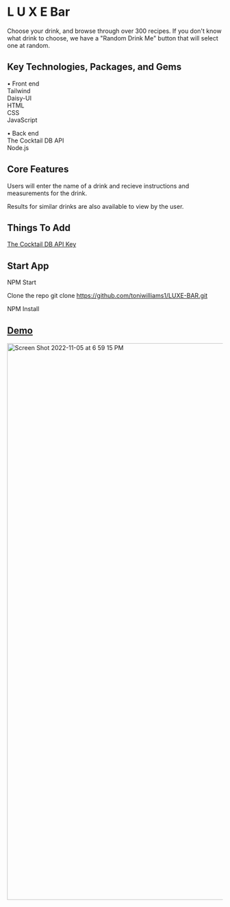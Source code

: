 # L U X E Bar 

Choose your drink, and browse through over 300 recipes.  If you don't know what drink to choose, we have a "Random Drink Me" button that will select one at random. 

## Key Technologies, Packages, and Gems

• Front end <br>
Tailwind <br>
Daisy-UI <br>
HTML <br>
CSS <br> 
JavaScript

• Back end <br>
 The Cocktail DB API <br>
 Node.js

## Core Features
 Users will enter the name of a drink and recieve instructions and measurements for the drink.
 
 Results for similar drinks are also available to view by the user.
 
 ## Things To Add
 [The Cocktail DB API Key](https://www.thecocktaildb.com/)

## Start App
NPM Start

Clone the repo git clone https://github.com/toniwilliams1/LUXE-BAR.git

NPM Install

## [Demo](https://luxebar.netlify.app/)

<img width="1300" alt="Screen Shot 2022-11-05 at 6 59 15 PM" src="https://user-images.githubusercontent.com/100317017/200144572-3ae0bdbd-ac54-4483-a0ce-d463ceb8958b.png">





